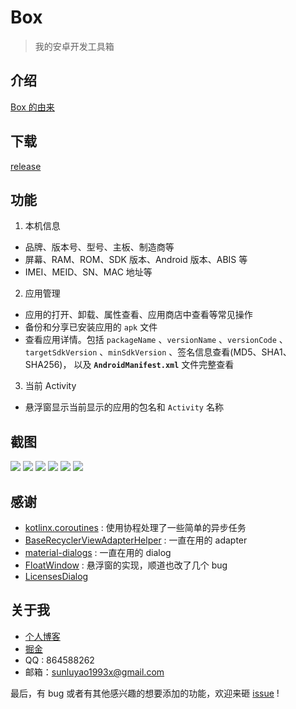 # Box

> 我的安卓开发工具箱

## 介绍

[Box 的由来](https://juejin.im/post/5c8a52606fb9a04a05408c94)

## 下载

[release](https://github.com/lulululbj/Box/releases)

## 功能

1. 本机信息

* 品牌、版本号、型号、主板、制造商等
* 屏幕、RAM、ROM、SDK 版本、Android 版本、ABIS 等
* IMEI、MEID、SN、MAC 地址等

2. 应用管理

* 应用的打开、卸载、属性查看、应用商店中查看等常见操作
* 备份和分享已安装应用的 `apk` 文件
* 查看应用详情。包括 `packageName` 、`versionName` 、`versionCode` 、`targetSdkVersion` 、`minSdkVersion` 、签名信息查看(MD5、SHA1、SHA256)，
以及 **`AndroidManifest.xml`** 文件完整查看

3. 当前 Activity

* 悬浮窗显示当前显示的应用的包名和 `Activity` 名称

## 截图

![](https://user-gold-cdn.xitu.io/2019/3/14/1697c7a8f66058f6?w=720&h=1080&f=png&s=144573)
![](https://user-gold-cdn.xitu.io/2019/3/14/1697c7abb5c8c407?w=720&h=1080&f=png&s=159211)
![](https://user-gold-cdn.xitu.io/2019/3/14/1697c777479a57e9?w=720&h=1080&f=png&s=142024)
![](https://user-gold-cdn.xitu.io/2019/3/14/1697c77a70de71a0?w=720&h=1080&f=png&s=405700)
![](https://user-gold-cdn.xitu.io/2019/3/14/1697c6a76be49fc5?w=720&h=1080&f=png&s=178188)
![](https://user-gold-cdn.xitu.io/2019/3/14/1697c59b4e914c4e?w=720&h=1080&f=png&s=110134)

## 感谢

* [kotlinx.coroutines](https://github.com/Kotlin/kotlinx.coroutines) : 使用协程处理了一些简单的异步任务
* [BaseRecyclerViewAdapterHelper](http://www.recyclerview.org) : 一直在用的 adapter
* [material-dialogs](https://github.com/afollestad/material-dialogs) : 一直在用的 dialog
* [FloatWindow](https://github.com/yhaolpz/FloatWindow) : 悬浮窗的实现，顺道也改了几个 bug
* [LicensesDialog](http://psdev.de/LicensesDialog)

## 关于我

* [个人博客](http://sunluyao.com)
* [掘金](https://juejin.im/user/586eff908d6d81005879507d)
* QQ : 864588262
* 邮箱：sunluyao1993x@gmail.com

最后，有 bug 或者有其他感兴趣的想要添加的功能，欢迎来砸 [issue](https://github.com/lulululbj/Box/issues) !




